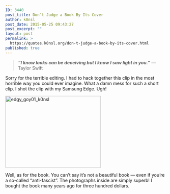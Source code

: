 ```yaml
---
ID: 3440
post_title: Don’t Judge a Book By Its Cover
author: k0nsl
post_date: 2015-05-25 09:43:27
post_excerpt: ""
layout: post
permalink: >
  https://quotes.k0nsl.org/don-t-judge-a-book-by-its-cover.html
published: true
---
```

<blockquote><strong><em>“I know looks can be deceiving but I know I saw light in you.”</em></strong>  — Taylor Swift</blockquote>

Sorry for the terrible editing. I had to hack together this clip in the most horrible way you could ever imagine. What a damn mess for such a short clip.
I shot the clip with my Samsung Edge. Ugh!

<a href="https://quotes.k0nsl.org/wp-content/uploads/2015/05/edgy_goy01_k0nsl.jpg"><img src="https://quotes.k0nsl.org/wp-content/uploads/2015/05/edgy_goy01_k0nsl-300x225.jpg" alt="edgy_goy01_k0nsl" width="300" height="225" class="alignnone size-medium wp-image-3445" /></a>

Well, as for the book. You can’t say it’s not a beautiful book — even if you’re a so-called “anti-fascist”. The photographs inside are simply superb! I bought the book many years ago for three hundred dollars.